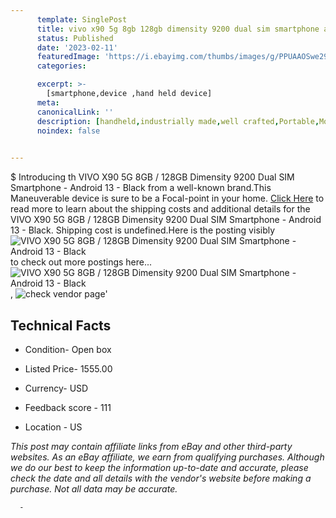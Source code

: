 ```yaml
---
      template: SinglePost
      title: vivo x90 5g 8gb 128gb dimensity 9200 dual sim smartphone android 13 black
      status: Published
      date: '2023-02-11'
      featuredImage: 'https://i.ebayimg.com/thumbs/images/g/PPUAAOSwe29jj45D/s-l225.jpg'
      categories: 

      excerpt: >-
        [smartphone,device ,hand held device]
      meta:
      canonicalLink: ''
      description: [handheld,industrially made,well crafted,Portable,Mobile,Compact,Convenient,Lightweight,Maneuverable,Man-portable,Miniature,Carriable,Hand-held,Light,Holdable,Transportable,Mobile device,Pocket-sized,On-the-go,Wireless,Cordless,Compact size,Convenient size, smartphone,device ,hand held device]
      noindex: false
      

---
```

$
      Introducing th VIVO X90 5G 8GB / 128GB Dimensity 9200 Dual SIM Smartphone - Android 13 - Black from a well-known brand.This Maneuverable device  is sure to be a Focal-point in your home. [Click Here](https://www.ebay.com/itm/394366356470?hash=item5bd2110bf6%3Ag%3APPUAAOSwe29jj45D&mkevt=1&mkcid=1&mkrid=711-53200-19255-0&campid=%253CePNCampaignId%253E&customid=%253CreferenceId%253E&toolid=10049) to read more to learn about the shipping costs and additional details for the VIVO X90 5G 8GB / 128GB Dimensity 9200 Dual SIM Smartphone - Android 13 - Black. Shipping cost is undefined.Here is the posting visibly ![VIVO X90 5G 8GB / 128GB Dimensity 9200 Dual SIM Smartphone - Android 13 - Black](https://i.ebayimg.com/thumbs/images/g/PPUAAOSwe29jj45D/s-l225.jpg) to check out more postings here... ![VIVO X90 5G 8GB / 128GB Dimensity 9200 Dual SIM Smartphone - Android 13 - Black](https://i.ebayimg.com/images/g/PPUAAOSwe29jj45D/s-l1600.jpg), ![check vendor page](https://origin-galleryplus.ebayimg.com/ws/web/394366356470_2_0_1/225x225.jpg)'

      

 ## Technical Facts 



     
      

 - Condition- Open box 


      

 - Listed Price- 1555.00 


      

 - Currency- USD 


      

 - Feedback score - 111 


      

 - Location - US 


      
      

 *_This post may contain affiliate links from eBay and other third-party websites. As an eBay affiliate, we earn from qualifying purchases. Although we do our best to keep the information up-to-date and accurate, please check the date and all details with the vendor's website before making a purchase. Not all data may be accurate._*




      -
